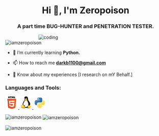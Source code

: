 <h1 align="center">Hi 👋, I'm Zeropoison</h1>
<h3 align="center">A part time BUG-HUNTER and PENETRATION TESTER.</h3>
<img align="right" alt="coding" width="400" src="https://i.makeagif.com/media/5-20-2018/ZCsjru.gif">

<p align="left"> <img src="https://komarev.com/ghpvc/?username=iamzeropoison&label=Profile%20views&color=0e75b6&style=flat" alt="iamzeropoison" /> </p>

- 🌱 I’m currently learning **Python.**

- 📫 How to reach me **darkb1100@gmail.com**

- 📄 Know about my experiences [I research on mY Behalf.]

<h3 align="left">Languages and Tools:</h3>
<p align="left"> <a href="https://www.w3.org/html/" target="_blank" rel="noreferrer"> <img src="https://raw.githubusercontent.com/devicons/devicon/master/icons/html5/html5-original-wordmark.svg" alt="html5" width="40" height="40"/> </a> <a href="https://www.linux.org/" target="_blank" rel="noreferrer"> <img src="https://raw.githubusercontent.com/devicons/devicon/master/icons/linux/linux-original.svg" alt="linux" width="40" height="40"/> </a> <a href="https://www.python.org" target="_blank" rel="noreferrer"> <img src="https://raw.githubusercontent.com/devicons/devicon/master/icons/python/python-original.svg" alt="python" width="40" height="40"/> </a> </p>

<p><img align="left" src="https://github-readme-stats.vercel.app/api/top-langs?username=iamzeropoison&show_icons=true&locale=en&layout=compact" alt="iamzeropoison" /></p>

<p>&nbsp;<img align="center" src="https://github-readme-stats.vercel.app/api?username=iamzeropoison&show_icons=true&locale=en" alt="iamzeropoison" /></p>

<p><img align="center" src="https://github-readme-streak-stats.herokuapp.com/?user=iamzeropoison&" alt="iamzeropoison" /></p>
